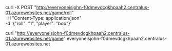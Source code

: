 curl -X POST "http://everyoneisjohn-f0dmevdcgkhpaah2.centralus-01.azurewebsites.net/game/roll" \
     -H "Content-Type: application/json" \
     -d '{"roll": "1", "player": "bob"}'


curl "http://everyoneisjohn-f0dmevdcgkhpaah2.centralus-01.azurewebsites.net/game"
     everyoneisjohn-f0dmevdcgkhpaah2.centralus-01.azurewebsites.net